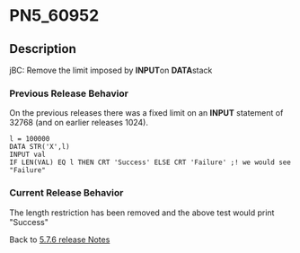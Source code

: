 # PN5_60952

<PageHeader />

## Description

jBC: Remove the limit imposed by **INPUT**on **DATA**stack

### Previous Release Behavior

On the previous releases there was a fixed limit on an **INPUT** statement of 32768 (and on earlier releases 1024).

```
l = 100000
DATA STR('X',l)
INPUT val
IF LEN(VAL) EQ l THEN CRT 'Success' ELSE CRT 'Failure' ;! we would see "Failure"
```

### Current Release Behavior

The length restriction has been removed and the above test would print "Success"

Back to [5.7.6 release Notes](../jbase-5.7.6-release-notes/README.md)
